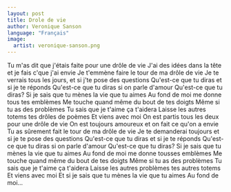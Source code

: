 ```yaml
---
layout: post
title: Drole de vie
author: Veronique Sanson
language: "Français"
image:
  artist: veronique-sanson.png
---
```


Tu m'as dit que j'étais faite pour une drôle de vie
J'ai des idées dans la tête et je fais c'que j'ai envie
Je t'emmène faire le tour de ma drôle de vie
Je te verrais tous les jours, et si j'te pose des questions
Qu'est-ce que tu diras et si je te réponds
Qu'est-ce que tu diras si on parle d'amour
Qu'est-ce que tu diras?
Si je sais que tu mènes la vie que tu aimes
Au fond de moi me donne tous tes emblèmes
Me touche quand même du bout de tes doigts
Même si tu as des problèmes
Tu sais que je t'aime ça t'aidera
Laisse les autres totems tes drôles de poèmes
Et viens avec moi
On est partis tous les deux pour une drôle de vie
On est toujours amoureux et on fait ce qu'on a envie
Tu as sûrement fait le tour de ma drôle de vie
Je te demanderai toujours et si je te pose des questions
Qu'est-ce que tu diras et si je te réponds
Qu'est-ce que tu diras si on parle d'amour
Qu'est-ce que tu diras?
Si je sais que tu mènes la vie que tu aimes
Au fond de moi me donne tousses emblèmes
Me touche quand même du bout de tes doigts
Même si tu as des problèmes
Tu sais que je t'aime ça t'aidera
Laisse les autres problèmes tes autres totems
Et viens avec moi
Et si je sais que tu mènes la vie que tu aimes
Au fond de moi...
